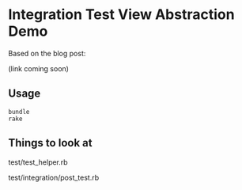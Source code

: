 # Integration Test View Abstraction Demo

Based on the blog post:

(link coming soon)

## Usage

    bundle
    rake

## Things to look at

test/test\_helper.rb

test/integration/post\_test.rb
